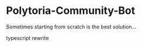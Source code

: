 # Polytoria-Community-Bot

Sometimes starting from scratch is the best solution...

typescript rewrite
